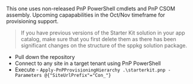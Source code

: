 
This one uses non-released PnP PowerShell cmdlets and PnP CSOM assembly. Upcoming capapabilities in the Oct/Nov timeframe for provisioning support.

> If you have previous versions of the Starter Kit solution in your app catalog, make sure that you first delete them as there has been significant changes on the structure of the sppkg solution package.

- Pull down the repository
- Connect to any site in a target tenant using PnP PowerShell
- Execute - `Apply-PnPProvisioningHierarchy .\starterkit.pnp -Parameters @{"SiteUrlPrefix"="Con_"}`

